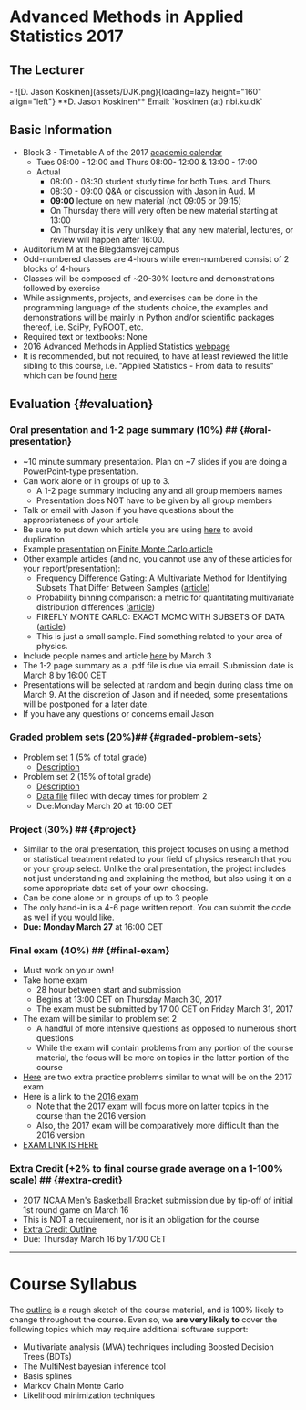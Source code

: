 # Advanced Methods in Applied Statistics 2017 #

## The Lecturer

<div class="grid cards" markdown>
-   ![D. Jason Koskinen](assets/DJK.png){loading=lazy height="160" align="left"}
    **D. Jason Koskinen**  
    Email: `koskinen (at) nbi.ku.dk`
</div>

## Basic Information ##

*   Block 3 - Timetable A of the 2017 [academic calendar](http://www.science.ku.dk/english/student-life/studying-at-the-faculty/academic-calendar/)
    *   Tues 08:00 - 12:00 and Thurs 08:00- 12:00 & 13:00 - 17:00
    *   Actual
        *   08:00 - 08:30 student study time for both Tues. and Thurs.
        *   08:30 - 09:00 Q&A or discussion with Jason in Aud. M
        *   **09:00** lecture on new material (not 09:05 or 09:15)
        *   On Thursday there will very often be new material starting at 13:00
        *   On Thursday it is very unlikely that any new material, lectures, or review will happen after 16:00.
*   Auditorium M at the Blegdamsvej campus
*   Odd-numbered classes are 4-hours while even-numbered consist of 2 blocks of 4-hours
*   Classes will be composed of ~20-30% lecture and demonstrations followed by exercise
*   While assignments, projects, and exercises can be done in the programming language of the students choice, the examples and demonstrations will be mainly in Python and/or scientific packages thereof, i.e. SciPy, PyROOT, etc.
*   Required text or textbooks: None
*   2016 Advanced Methods in Applied Statistics [webpage](../2016/)
*   It is recommended, but not required, to have at least reviewed the little sibling to this course, i.e. "Applied Statistics - From data to results" which can be found [here](https://www.nbi.dk/~petersen/Teaching/AppliedStatistics2016.html)

## Evaluation {#evaluation} ##

### Oral presentation and 1-2 page summary (10%) ## {#oral-presentation} ###

 *   ~10 minute summary presentation. Plan on ~7 slides if you are doing a PowerPoint-type presentation.
 *   Can work alone or in groups of up to 3.
     *   A 1-2 page summary including any and all group members names
     *   Presentation does NOT have to be given by all group members
 *   Talk or email with Jason if you have questions about the appropriateness of your article
 *   Be sure to put down which article you are using [here](https://docs.google.com/spreadsheets/d/1glEbVvsE8PNciT4GjrLqQCcBheVlwZ6Z0eim4ZYUPVI/edit#gid=0) to avoid duplication
 *   Example [presentation](https://www.nbi.dk/~koskinen/Teaching/AdvancedMethodsInAppliedStatistics2017/OralPresentationExample_FiniteMonteCarlo.pdf) on [Finite Monte Carlo article](http://www.sciencedirect.com/science/article/pii/001046559390005W)
 *   Other example articles (and no, you cannot use any of these articles for your report/presentation):
     *   Frequency Difference Gating: A Multivariate Method for Identifying Subsets That Differ Between Samples ([article](http://onlinelibrary.wiley.com/doi/10.1002/1097-0320%2820010901%2945:1%3C56::AID-CYTO1144%3E3.0.CO;2-9/epdf))
     *   Probability binning comparison: a metric for quantitating multivariate distribution differences ([article](http://onlinelibrary.wiley.com/doi/10.1002/1097-0320%2820010901%2945:1%3C47::AID-CYTO1143%3E3.0.CO;2-A/full))
     *   FIREFLY MONTE CARLO: EXACT MCMC WITH SUBSETS OF DATA ([article](http://arxiv.org/pdf/1403.5693.pdf))
     *   This is just a small sample. Find something related to your area of physics.
 *   Include people names and article [here](https://docs.google.com/spreadsheets/d/1glEbVvsE8PNciT4GjrLqQCcBheVlwZ6Z0eim4ZYUPVI/edit#gid=0) by March 3
 *   The 1-2 page summary as a .pdf file is due via email. Submission date is March 8 by 16:00 CET
 *   Presentations will be selected at random and begin during class time on March 9. At the discretion of Jason and if needed, some presentations will be postponed for a later date.
 *   If you have any questions or concerns email Jason

### **Graded problem sets** (20%)## {#graded-problem-sets} ###

 *   Problem set 1 (5% of total grade)
     *   [Description](https://www.nbi.dk/~koskinen/Teaching/AdvancedMethodsInAppliedStatistics2017/ProblemSet1.pdf)
 *   Problem set 2 (15% of total grade)
     *   [Description](https://www.nbi.dk/~koskinen/Teaching/AdvancedMethodsInAppliedStatistics2017/ProblemSet2.pdf)
     *   [Data file](data/ProblemSet2_Prob2_NucData.txt) filled with decay times for problem 2
     *   Due:Monday March 20 at 16:00 CET

### **Project** (30%) ## {#project} ###

 *   Similar to the oral presentation, this project focuses on using a method or statistical treatment related to your field of physics research that you or your group select. Unlike the oral presentation, the project includes not just understanding and explaining the method, but also using it on a some appropriate data set of your own choosing.
 *   Can be done alone or in groups of up to 3 people
 *   The only hand-in is a 4-6 page written report. You can submit the code as well if you would like.
 *   **Due: Monday March 27** at 16:00 CET

### **Final exam** (40%) ## {#final-exam} ###

 *   Must work on your own!
 *   Take home exam
     *   28 hour between start and submission
     *   Begins at 13:00 CET on Thursday March 30, 2017
     *   The exam must be submitted by 17:00 CET on Friday March 31, 2017
 *   The exam will be similar to problem set 2
     *   A handful of more intensive questions as opposed to numerous short questions
     *   While the exam will contain problems from any portion of the course material, the focus will be more on topics in the latter portion of the course
 *   [Here](https://www.nbi.dk/~koskinen/Teaching/AdvancedMethodsInAppliedStatistics2017/ExtraProblems.pdf) are two extra practice problems similar to what will be on the 2017 exam
 *   Here is a link to the [2016 exam](https://www.nbi.dk/~koskinen/Teaching/AdvancedMethodsInAppliedStatistics2016/Exam.pdf)
     *   Note that the 2017 exam will focus more on latter topics in the course than the 2016 version
     *   Also, the 2017 exam will be comparatively more difficult than the 2016 version
 *   [EXAM LINK IS HERE](https://www.nbi.dk/~koskinen/Teaching/AdvancedMethodsInAppliedStatistics2017/Exam_2017.pdf)

### **Extra Credit** (+2% to final course grade average on a 1-100% scale) ## {#extra-credit} ###

 *   2017 NCAA Men's Basketball Bracket submission due by tip-off of initial 1st round game on March 16
 *   This is NOT a requirement, nor is it an obligation for the course
 *   [Extra Credit Outline](https://www.nbi.dk/~koskinen/Teaching/AdvancedMethodsInAppliedStatistics2017/ExtraCredit.pdf)
 *   Due: Thursday March 16 by 17:00 CET

---

# Course Syllabus

The [outline](https://www.nbi.dk/~koskinen/Teaching/AdvancedMethodsInAppliedStatistics2017/StatsSyllabus2017.pdf) is a rough sketch of the course material, and is 100% likely to change throughout the course. Even so, we **are very likely to** cover the following topics which may require additional software support:

*   Multivariate analysis (MVA) techniques including Boosted Decision Trees (BDTs)
*   The MultiNest bayesian inference tool
*   Basis splines
*   Markov Chain Monte Carlo
*   Likelihood minimization techniques
